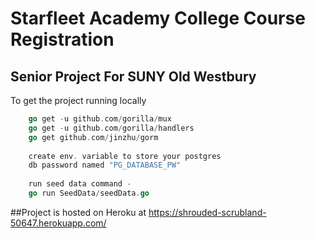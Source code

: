 # Starfleet Academy College Course Registration

## Senior Project For SUNY Old Westbury

To get the project running locally
```go 
    go get -u github.com/gorilla/mux
    go get -u github.com/gorilla/handlers
    go get github.com/jinzhu/gorm
    
    create env. variable to store your postgres 
    db password named "PG_DATABASE_PW"
    
    run seed data command -
    go run SeedData/seedData.go
```  


##Project is hosted on Heroku at
https://shrouded-scrubland-50647.herokuapp.com/

